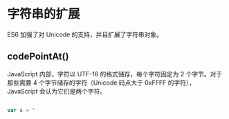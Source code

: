 # 字符串的扩展

ES6 加强了对 Unicode 的支持，并且扩展了字符串对象。

## codePointAt()

JavaScript 内部，字符以 UTF-16 的格式储存，每个字符固定为 2 个字节。对于那些需要 4 个字节储存的字符（Unicode 码点大于 0xFFFF 的字符），JavaScript 会认为它们是两个字符。

```js

var s = "

```